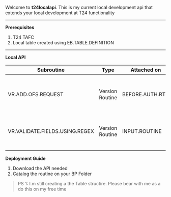 Welcome to <b>t24localapi</b>. This is my current local development api that extends your local development at T24 functionality

***

<b>Prerequisites</b>
1. T24 TAFC
1. Local table created using EB.TABLE.DEFINITION

***
<b>Local API </b>

| Subroutine             | Type            | Attached on     | Description                               | Parameters |
|------------------------|-----------------|-----------------|-------------------------------------------|------------|
| VR.ADD.OFS.REQUEST     | Version Routine | BEFORE.AUTH.RTN | Add Addition OFS Request at Version Level |            |
| VR.VALIDATE.FIELDS.USING.REGEX      | Version Routine | INPUT.ROUTINE   | Validate fields based on REGEX defined    |            |
|                        |                 |                 |                                           |            |

<b>Deployment Guide </b>

1. Download the API needed
1. Catalog the routine on your BP Folder

> PS 1: I.m still creating a the Table structire. Please bear with me as a do this on my free time 
